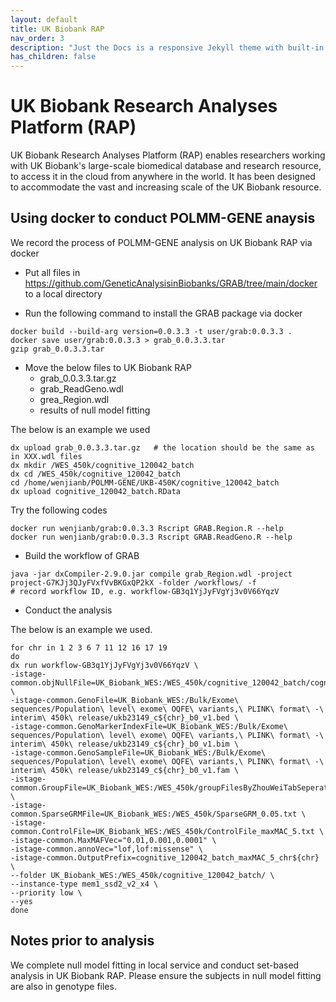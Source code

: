 ```yaml
---
layout: default
title: UK Biobank RAP
nav_order: 3
description: "Just the Docs is a responsive Jekyll theme with built-in search that is easily customizable and hosted on GitHub Pages."
has_children: false
---
```


# UK Biobank Research Analyses Platform (RAP)

UK Biobank Research Analyses Platform (RAP) enables researchers working with UK Biobank's large-scale biomedical database and research resource, to access it in the cloud from anywhere in the world. It has been designed to accommodate the vast and increasing scale of the UK Biobank resource.

## Using docker to conduct POLMM-GENE anaysis

We record the process of POLMM-GENE analysis on UK Biobank RAP via docker

- Put all files in https://github.com/GeneticAnalysisinBiobanks/GRAB/tree/main/docker to a local directory

- Run the following command to install the GRAB package via docker

```
docker build --build-arg version=0.0.3.3 -t user/grab:0.0.3.3 .
docker save user/grab:0.0.3.3 > grab_0.0.3.3.tar
gzip grab_0.0.3.3.tar
```

- Move the below files to UK Biobank RAP
  - grab_0.0.3.3.tar.gz
  - grab_ReadGeno.wdl
  - grea_Region.wdl
  - results of null model fitting

The below is an example we used

```
dx upload grab_0.0.3.3.tar.gz   # the location should be the same as in XXX.wdl files
dx mkdir /WES_450k/cognitive_120042_batch
dx cd /WES_450k/cognitive_120042_batch
cd /home/wenjianb/POLMM-GENE/UKB-450K/cognitive_120042_batch
dx upload cognitive_120042_batch.RData
```

Try the following codes

```
docker run wenjianb/grab:0.0.3.3 Rscript GRAB.Region.R --help
docker run wenjianb/grab:0.0.3.3 Rscript GRAB.ReadGeno.R --help
```

- Build the workflow of GRAB

```
java -jar dxCompiler-2.9.0.jar compile grab_Region.wdl -project project-G7KJj3QJyFVxfVvBKGxQP2kX -folder /workflows/ -f
# record workflow ID, e.g. workflow-GB3q1YjJyFVgYj3v0V66YqzV
```

- Conduct the analysis

The below is an example we used.

```
for chr in 1 2 3 6 7 11 12 16 17 19
do
dx run workflow-GB3q1YjJyFVgYj3v0V66YqzV \
-istage-common.objNullFile=UK_Biobank_WES:/WES_450k/cognitive_120042_batch/cognitive_120042_batch.RData \
-istage-common.GenoFile=UK_Biobank_WES:/Bulk/Exome\ sequences/Population\ level\ exome\ OQFE\ variants,\ PLINK\ format\ -\ interim\ 450k\ release/ukb23149_c${chr}_b0_v1.bed \
-istage-common.GenoMarkerIndexFile=UK_Biobank_WES:/Bulk/Exome\ sequences/Population\ level\ exome\ OQFE\ variants,\ PLINK\ format\ -\ interim\ 450k\ release/ukb23149_c${chr}_b0_v1.bim \
-istage-common.GenoSampleFile=UK_Biobank_WES:/Bulk/Exome\ sequences/Population\ level\ exome\ OQFE\ variants,\ PLINK\ format\ -\ interim\ 450k\ release/ukb23149_c${chr}_b0_v1.fam \
-istage-common.GroupFile=UK_Biobank_WES:/WES_450k/groupFilesByZhouWeiTabSeperatedCombineByChr/UKBexomeOQFE_chr${chr}.ukb23149.groupFile.txt \
-istage-common.SparseGRMFile=UK_Biobank_WES:/WES_450k/SparseGRM_0.05.txt \
-istage-common.ControlFile=UK_Biobank_WES:/WES_450k/ControlFile_maxMAC_5.txt \
-istage-common.MaxMAFVec="0.01,0.001,0.0001" \
-istage-common.annoVec="lof,lof:missense" \
-istage-common.OutputPrefix=cognitive_120042_batch_maxMAC_5_chr${chr} \
--folder UK_Biobank_WES:/WES_450k/cognitive_120042_batch/ \
--instance-type mem1_ssd2_v2_x4 \
--priority low \
--yes
done
```

## Notes prior to analysis

We complete null model fitting in local service and conduct set-based analysis in UK Biobank RAP. Please ensure the subjects in null model fitting are also in genotype files.